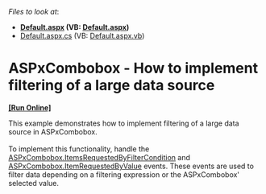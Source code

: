 <!-- default file list -->
*Files to look at*:

* **[Default.aspx](./CS/Default.aspx) (VB: [Default.aspx](./VB/Default.aspx))**
* [Default.aspx.cs](./CS/Default.aspx.cs) (VB: [Default.aspx.vb](./VB/Default.aspx.vb))
<!-- default file list end -->
# ASPxCombobox - How to implement filtering of a large data source
<!-- run online -->
**[[Run Online]](https://codecentral.devexpress.com/t104071/)**
<!-- run online end -->


This example demonstrates how to implement filtering of a large data source in ASPxCombobox.<br /><br />To implement this functionality, handle the <a href="https://documentation.devexpress.com/AspNet/DevExpressWebASPxEditorsASPxComboBox_ItemsRequestedByFilterConditiontopic.aspx">ASPxCombobox.ItemsRequestedByFilterCondition</a> and <a href="https://documentation.devexpress.com/AspNet/DevExpressWebASPxEditorsASPxComboBox_ItemRequestedByValuetopic.aspx">ASPxCombobox.ItemRequestedByValue</a> events. These events are used to filter data depending on a filtering expression or the ASPxCombobox' selected value.

<br/>


